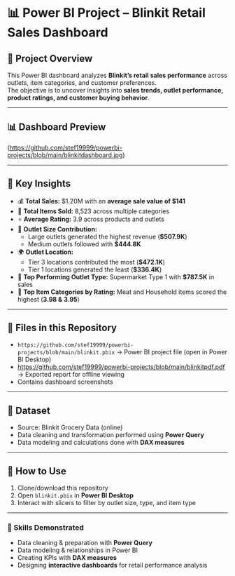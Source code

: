 # 📊 Power BI Project – Blinkit Retail Sales Dashboard

## 📌 Project Overview
This Power BI dashboard analyzes **Blinkit’s retail sales performance** across outlets, item categories, and customer preferences.  
The objective is to uncover insights into **sales trends, outlet performance, product ratings, and customer buying behavior**.

---

## 📊 Dashboard Preview
(https://github.com/stef19999/powerbi-projects/blob/main/blinkitdashboard.jpg)

---

## 🔑 Key Insights
- 💰 **Total Sales:** $1.20M with an **average sale value of $141**  
- 🛒 **Total Items Sold:** 8,523 across multiple categories  
- ⭐ **Average Rating:** 3.9 across products and outlets  
- 🏬 **Outlet Size Contribution:**  
  - Large outlets generated the highest revenue (**$507.9K**)  
  - Medium outlets followed with **$444.8K**  
- 🌍 **Outlet Location:**  
  - Tier 3 locations contributed the most (**$472.1K**)  
  - Tier 1 locations generated the least (**$336.4K**)  
- 🥇 **Top Performing Outlet Type:** Supermarket Type 1 with **$787.5K** in sales  
- 🍖 **Top Item Categories by Rating:** Meat and Household items scored the highest (**3.98 & 3.95**)  

---

## 📂 Files in this Repository
- `https://github.com/stef19999/powerbi-projects/blob/main/blinkit.pbix` → Power BI project file (open in Power BI Desktop)  
- https://github.com/stef19999/powerbi-projects/blob/main/blinkitpdf.pdf → Exported report for offline viewing  
- Contains dashboard screenshots  

---

## 📁 Dataset
- Source: Blinkit Grocery Data (online)  
- Data cleaning and transformation performed using **Power Query**  
- Data modeling and calculations done with **DAX measures**  

---

## 🚀 How to Use
1. Clone/download this repository  
2. Open `blinkit.pbix` in **Power BI Desktop**  
3. Interact with slicers to filter by outlet size, type, and item type  

---

### 📝 Skills Demonstrated
- Data cleaning & preparation with **Power Query**  
- Data modeling & relationships in Power BI  
- Creating KPIs with **DAX measures**  
- Designing **interactive dashboards** for retail performance analysis  

